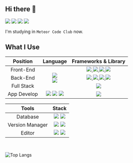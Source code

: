 ## Hi there 👋

<a href="https://github.com/meteor-code-club"><img src="https://img.shields.io/badge/Meteor_Code_Club-DE4F4F?style=for-the-badge&logo=Meteor&logoColor=white" /></a>
<a href="https://min-9.github.io"><img src="https://img.shields.io/badge/blog-663399?style=for-the-badge&logo=gatsby&logoColor=white" /></a>
<a href="https://www.instagram.com/min9.exe/"><img src="https://img.shields.io/badge/min9.exe-E4405F?style=for-the-badge&logo=instagram&logoColor=white" /></a>
<a href="https://mail.google.com/mail/?view=cm&amp;fs=1&amp;to=mg07315@gmail.com" target="_blank"><img src="https://img.shields.io/badge/gmail-EA4335?style=for-the-badge&logo=gmail&logoColor=white" /></a>

I'm studying in `Meteor Code Club` now.


## What I Use
<table>
    <thead>
        <tr>
            <th>Position</th>
            <th>Language</th>
            <th>Frameworks & Library</th>
        </tr>
    </thead>
    <tbody align="center">
        <tr>
            <td>Front-End</td>
            <td rowspan=3>
                <a href="#">
                    <img src="https://img.shields.io/badge/javascript-323330?style=for-the-badge&logo=javascript&logoColor=F7DF1E" />
                </a>
                <br />
                <a href="#">
                    <img src="https://img.shields.io/badge/typescript-3178C6?style=for-the-badge&logo=typescript&logoColor=white" />
                </a>
            </td>
            <td>
                <a href="#">
                    <img src="https://img.shields.io/badge/react-20232A?style=for-the-badge&logo=react&logoColor=61DAFB" />
                </a> <a href="#">
                <img src="https://img.shields.io/badge/vue.js-35495E?style=for-the-badge&logo=vue.js&logoColor=4FC08D" />
                </a> <a href="#">
                <img src="https://img.shields.io/badge/tailwind_css-38B2AC?style=for-the-badge&logo=tailwind-css&logoColor=white" />
                </a> <a href="#">
                <img src="https://img.shields.io/badge/material_ui-007FFF?style=for-the-badge&logo=mui&logoColor=white" />
                </a>
            </td>
        </tr>
        <tr>
            <td>Back-End</td>
            <td>
                <a href="#">
                    <img src="https://img.shields.io/badge/node.js-339933?style=for-the-badge&logo=node.js&logoColor=white" />
                </a> <a href="#">
                <img src="https://img.shields.io/badge/express-EAEAEA?style=for-the-badge&logo=express&logoColor=black" />
                </a> <a href="#">
                <img src="https://img.shields.io/badge/graphql-E10098?style=for-the-badge&logo=graphql&logoColor=white" />
                </a> <a href="#">
                <img src="https://img.shields.io/badge/apollo_graphql-311C87?style=for-the-badge&logo=apollo-graphql&logoColor=white" />
                </a>
            </td>
        </tr>
        <tr>
            <td>Full Stack</td>
            <td>
                <a href="#">
                    <img src="https://img.shields.io/badge/next.js-EAEAEA?style=for-the-badge&logo=next.js&logoColor=black" />
                </a>
            </td>
        </tr>
        <tr>
            <td rowspan=2>App Develop</td>
            <td>
                <a href="#"><img src="https://img.shields.io/badge/kotlin-0095D5?style=for-the-badge&logo=kotlin&logoColor=white" /></a> <a href="#"><img src="https://img.shields.io/badge/swift-FA7343?style=for-the-badge&logo=swift&logoColor=white" /></a> <a href="#"><img src="https://img.shields.io/badge/dart-0175C2?style=for-the-badge&logo=dart&logoColor=white" /></a>
            </td>
            <td rowspan=2>
                <a href="#"><img src="https://img.shields.io/badge/flutter-02569B?style=for-the-badge&logo=flutter&logoColor=white" /></a>
            </td>
        </tr>
    </tbody>
</table>


<table>
    <thead>
        <tr>
            <th>Tools</th>
            <th>Stack</th>
        </tr>
    </thead>
    <tbody align="center">
        <tr>
            <td>Database</td>
            <td><a href="#"><img src="https://img.shields.io/badge/mysql-4479A1?style=for-the-badge&logo=mysql&logoColor=white" /></a> <a href="#"><img src="https://img.shields.io/badge/notion-EAEAEA?style=for-the-badge&logo=notion&logoColor=black" /></a></td>
        </tr>
        <tr>
            <td>Version Manager</td>
            <td><a href="#"><img src="https://img.shields.io/badge/git-F05032?style=for-the-badge&logo=git&logoColor=white" /></a> <a href="#"><img src="https://img.shields.io/badge/github-181717?style=for-the-badge&logo=github&logoColor=white" /></a></td>
        </tr>
        <tr>
            <td>Editor</td>
            <td><a href="#"><img src="https://img.shields.io/badge/vscode-0078D4?style=for-the-badge&logo=visual-studio-code&logoColor=white" /></a> <a href="#"><img src="https://img.shields.io/badge/eclipse-2C2255?style=for-the-badge&logo=eclipse&logoColor=white" /></a></td>
        </tr>
    </tbody>
</table>

<br />

![Top Langs](https://github-readme-stats.vercel.app/api/top-langs/?username=min-9&layout=compact&theme=tokyonight)
